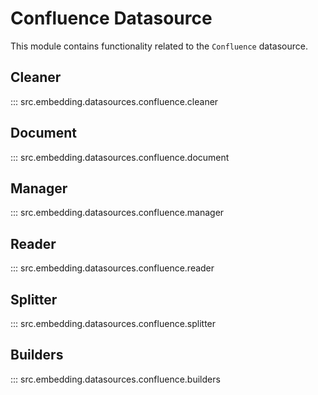 # Confluence Datasource

This module contains functionality related to the `Confluence` datasource.

## Cleaner

::: src.embedding.datasources.confluence.cleaner

## Document

::: src.embedding.datasources.confluence.document

## Manager

::: src.embedding.datasources.confluence.manager

## Reader

::: src.embedding.datasources.confluence.reader

## Splitter

::: src.embedding.datasources.confluence.splitter

## Builders

::: src.embedding.datasources.confluence.builders

